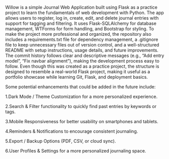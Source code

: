 Willow is a simple Journal Web Application built using Flask as a practice project to learn the fundamentals of web development with Python. The app allows users to register, log in, create, edit, and delete journal entries with support for tagging and filtering. It uses Flask-SQLAlchemy for database management, WTForms for form handling, and Bootstrap for styling. To make the project more professional and organized, the repository also includes a requirements.txt file for dependency management, a .gitignore file to keep unnecessary files out of version control, and a well-structured README with setup instructions, usage details, and future improvements. The commit history follows clear and descriptive messages (e.g., “Add entry model”, “Fix navbar alignment”), making the development process easy to follow. Even though this was created as a practice project, the structure is designed to resemble a real-world Flask project, making it useful as a portfolio showcase while learning Git, Flask, and deployment basics.

Some potential enhancements that could be added in the future include:

1.Dark Mode / Theme Customization for a more personalized experience.

2.Search & Filter functionality to quickly find past entries by keywords or tags.

3.Mobile Responsiveness for better usability on smartphones and tablets.

4.Reminders & Notifications to encourage consistent journaling.

5.Export / Backup Options (PDF, CSV, or cloud sync).

6.User Profiles & Settings for a more personalized journaling space.
